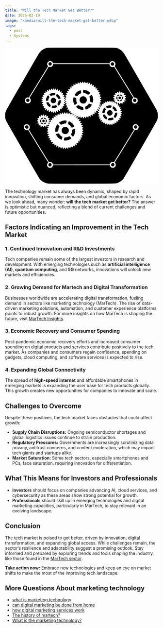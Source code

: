 ```yaml
---
title: "Will the Tech Market Get Better?"
date: 2025-02-19
image: "/media/will-the-tech-market-get-better.webp"
tags:
  - post
  - Systems
---
```


![Will the Tech Market Get Better?](/media/will-the-tech-market-get-better.webp)

The technology market has always been dynamic, shaped by rapid innovation, shifting consumer demands, and global economic factors. As we look ahead, many wonder: **will the tech market get better?** The answer is optimistic but nuanced, reflecting a blend of current challenges and future opportunities.

## Factors Indicating an Improvement in the Tech Market

### 1. **Continued Innovation and R&D Investments**
Tech companies remain some of the largest investors in research and development. With emerging technologies such as **artificial intelligence (AI)**, **quantum computing**, and **5G** networks, innovations will unlock new markets and efficiencies.

### 2. **Growing Demand for Martech and Digital Transformation**
Businesses worldwide are accelerating digital transformation, fueling demand in sectors like marketing technology (MarTech). The rise of data-driven marketing solutions, automation, and customer experience platforms points to robust growth. For more insights on how MarTech is shaping the future, visit [MarTech Insights](https://marketer.it.com/posts/martech).

### 3. **Economic Recovery and Consumer Spending**
Post-pandemic economic recovery efforts and increased consumer spending on digital products and services contribute positively to the tech market. As companies and consumers regain confidence, spending on gadgets, cloud computing, and software services is expected to rise.

### 4. **Expanding Global Connectivity**
The spread of **high-speed internet** and affordable smartphones in emerging markets is expanding the user base for tech products globally. This growth creates new opportunities for companies to innovate and scale.

## Challenges to Overcome

Despite these positives, the tech market faces obstacles that could affect growth:

- **Supply Chain Disruptions:** Ongoing semiconductor shortages and global logistics issues continue to strain production.
- **Regulatory Pressures:** Governments are increasingly scrutinizing data privacy, antitrust concerns, and content moderation, which may impact tech giants and startups alike.
- **Market Saturation:** Some tech sectors, especially smartphones and PCs, face saturation, requiring innovation for differentiation.

## What This Means for Investors and Professionals

- **Investors** should focus on companies advancing AI, cloud services, and cybersecurity as these areas show strong potential for growth.
- **Professionals** should skill up in emerging technologies and digital marketing capacities, particularly in MarTech, to stay relevant in an evolving landscape.

## Conclusion

The tech market is poised to get better, driven by innovation, digital transformation, and expanding global access. While challenges remain, the sector’s resilience and adaptability suggest a promising outlook. Stay informed and prepared by exploring trends and tools shaping the industry, like those found in the [MarTech sector](https://marketer.it.com/posts/martech).

**Take action now:** Embrace new technologies and keep an eye on market shifts to make the most of the improving tech landscape.

## More Questions About marketing technology

- [what is marketing technology](/posts/what-is-marketing-technology)
- [can digital marketing be done from home](/posts/can-digital-marketing-be-done-from-home)
- [how digital marketing services work](/posts/how-digital-marketing-services-work)
- [The history of martech?](/posts/the-history-of-martech)
- [What is the marketing technology?](/posts/what-is-the-marketing-technology)
